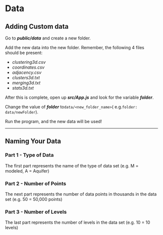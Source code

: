 # Data

## Adding Custom data
Go to _**public/data**_ and create a new folder.

Add the new data into the new folder. Remember, the following 4 files should be present:
* _clustering3d.csv_
* _coordinates.csv_
* _adjacency.csv_
* _clusters3d.txt_
* _merging3d.txt_
* _stats3d.txt_

After this is complete, open up _**src/App.js**_ and look for the variable _**folder**_.

Change the value of _**folder**_ to`data/<new_folder_name>`( e.g.`folder: data/newFolder`).

Run the program, and the new data will be used!

***

## Naming Your Data

### Part 1 - Type of Data
The first part represents the name of the type of data set (e.g. M = modeled, A = Aquifer)

### Part 2 - Number of Points
The next part represents the number of data points in thousands in the data set (e.g. 50 = 50,000 points)

### Part 3 - Number of Levels
The last part represents the number of levels in the data set (e.g. 10 = 10 levels)
